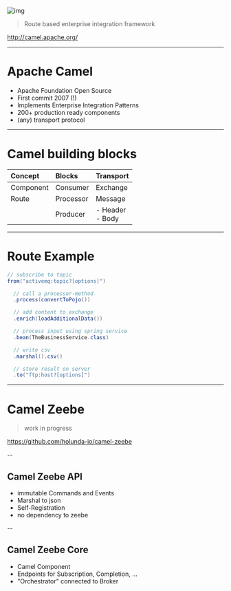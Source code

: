 

![img](images/logo-camel.png) <!-- .element: style="width:700px" -->

> Route based enterprise integration framework

http://camel.apache.org/

<!-- .slide: data-background="#EEE" -->

---

# Apache Camel

* Apache Foundation Open Source
* First commit 2007 (!)
* Implements Enterprise Integration Patterns
* 200+ production ready components
* (any) transport protocol 

---

# Camel building blocks

|  Concept      | Blocks        | Transport     |
|:--------------|:------------- |:--------------|
| Component     | Consumer      | Exchange      |
| Route         | Processor     | Message       |
|               | Producer      | - Header<br/>- Body      |

---

# Route Example

```java
// subscribe to topic
from("activemq:topic?[options]")

  // call a processor-method
  .process(convertToPojo())

  // add content to exchange
  .enrich(loadAdditionalData())

  // process input using spring service
  .bean(TheBusinessService.class)

  // write csv
  .marshal().csv()

  // store result on server
  .to("ftp:host?[options]")
```

---

# Camel Zeebe

> work in progress

https://github.com/holunda-io/camel-zeebe

<!-- .slide: data-background="#EEE" -->

--

## Camel Zeebe API

* immutable Commands and Events
* Marshal to json
* Self-Registration
* no dependency to zeebe

--

## Camel Zeebe Core

* Camel Component
* Endpoints for Subscription, Completion, ... 
* "Orchestrator" connected to Broker
